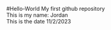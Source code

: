 #Hello-World
My first github repository <br />
This is my name: Jordan <br />
This is the date 11/2/2023
